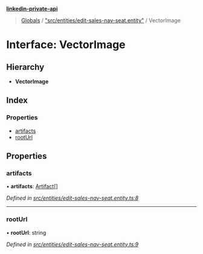 **[linkedin-private-api](../README.md)**

> [Globals](../globals.md) / ["src/entities/edit-sales-nav-seat.entity"](../modules/_src_entities_edit_sales_nav_seat_entity_.md) / VectorImage

# Interface: VectorImage

## Hierarchy

* **VectorImage**

## Index

### Properties

* [artifacts](_src_entities_edit_sales_nav_seat_entity_.vectorimage.md#artifacts)
* [rootUrl](_src_entities_edit_sales_nav_seat_entity_.vectorimage.md#rooturl)

## Properties

### artifacts

•  **artifacts**: [Artifact](_src_entities_edit_sales_nav_seat_entity_.artifact.md)[]

*Defined in [src/entities/edit-sales-nav-seat.entity.ts:8](https://github.com/cosiall/linkedin-private-api/blob/803c213/src/entities/edit-sales-nav-seat.entity.ts#L8)*

___

### rootUrl

•  **rootUrl**: string

*Defined in [src/entities/edit-sales-nav-seat.entity.ts:9](https://github.com/cosiall/linkedin-private-api/blob/803c213/src/entities/edit-sales-nav-seat.entity.ts#L9)*
